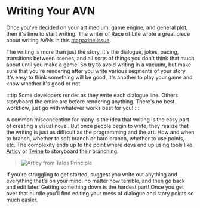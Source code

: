 # Writing Your AVN

Once you've decided on your art medium, game engine, and general plot, then it's time to start writing. The writer of Race of Life wrote a great piece about writing AVNs in this [magazine issue](https://firebasestorage.googleapis.com/v0/b/avn-web.appspot.com/o/magazines%2F2-1.pdf?alt=media&token=95a694fc-a83c-478c-9b7f-5b419fd0c10e).

The writing is more than just the story, it's the dialogue, jokes, pacing, transitions between scenes, and all sorts of things you don't think that much about until you make a game. So try to avoid writing in a vacuum, but make sure that you're rendering after you write various segments of your story. It's easy to think something will be good, it's another to play your game and know whether it's good or not.

:::tip
Some developers render as they write each dialogue line. Others storyboard the entire arc before rendering anything. There's no best workflow, just go with whatever works best for you!
:::

A common misconception for many is the idea that writing is the easy part of creating a visual novel. But once people begin to write, they realize that the writing is just as difficult as the programming and the art. How and when to branch, whether to soft branch or hard branch, whether to use points, etc. The complexity ends up to the point where devs end up using tools like [Articy](https://www.articy.com/en/) or [Twine](https://twinery.org/) to storyboard their branching.

> ![Articy from Talos Principle](/images/articy-talos.png)

If you're struggling to get started, suggest you write out anything and everything that's on your mind, no matter how terrible, and then go back and edit later. Getting something down is the hardest part! Once you get over that hurdle you'll find editing your mess of dialogue and story points so much easier.
